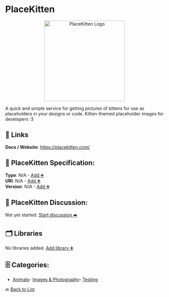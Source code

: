 # PlaceKitten
<p align="center">
    <img width="256" src="https://raw.githubusercontent.com/apis-list/apis-list/main/apis/placekitten/logo_256x256.png" alt="PlaceKitten Logo"/>
</p>
A quick and simple service for getting pictures of kittens for use as placeholders in your designs or code. Kitten-themed placeholder images for developers :3

##  🔗 Links
**Docs / Website**: https://placekitten.com/

## 🧬 PlaceKitten Specification:
**Type**: N/A - [Add ➕](https://github.com/apis-list/apis-list/edit/main/apis.yaml#L14966)  
**URI**: N/A - [Add ➕](https://github.com/apis-list/apis-list/edit/main/apis.yaml#L14966)  
**Version**: N/A - [Add ➕](https://github.com/apis-list/apis-list/edit/main/apis.yaml#L14966)

## 💬 PlaceKitten Discussion:
Not yet started. [Start discussion ➡️](https://github.com/apis-list/apis-list/discussions/new)

## 🗂️ Libraries

No libraries added. [Add library ➕](https://github.com/apis-list/apis-list/edit/main/apis.yaml#L14966)    


## 🗄️ Categories:
- [Animals](https://github.com/apis-list/apis-list#animals-)- [Images & Photography](https://github.com/apis-list/apis-list#images--photography-)- [Testing](https://github.com/apis-list/apis-list#testing-)

🔙  [Back to List](https://github.com/apis-list/apis-list)

